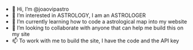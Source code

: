 - 👋 Hi, I’m @joaovipastro
- 👀 I’m interested in ASTROLOGY, I am an ASTROLOGER
- 🌱 I’m currently learning how to code a astrological map into my website
- 💞️ I’m looking to collaborate with anyone that can help me build this on my site
- 📫 To work with me to build the site, I have the code and the API key
  
<!---
joaovipastro/joaovipastro is a ✨ special ✨ repository because its `README.md` (this file) appears on your GitHub profile.
You can click the Preview link to take a look at your changes.
--->
